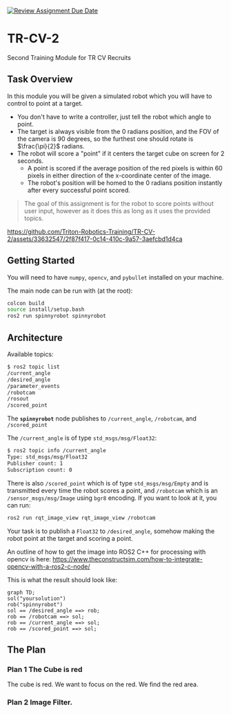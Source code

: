 [![Review Assignment Due Date](https://classroom.github.com/assets/deadline-readme-button-24ddc0f5d75046c5622901739e7c5dd533143b0c8e959d652212380cedb1ea36.svg)](https://classroom.github.com/a/lAj96rKz)
# TR-CV-2
Second Training Module for TR CV Recruits

## Task Overview

In this module you will be given a simulated robot which you will have to control to point at a target.
- You don't have to write a controller, just tell the robot which angle to point.
- The target is always visible from the 0 radians position, and the FOV of the camera is 90 degrees, so the furthest one should rotate is $\frac{\pi}{2}$ radians.
- The robot will score a "point" if it centers the target cube on screen for 2 seconds.
  - A point is scored if the average position of the red pixels is within 60 pixels in either direction of the x-coordinate center of the image.
  - The robot's position will be homed to the 0 radians position instantly after every successful point scored.

> The goal of this assignment is for the robot to score points without user input, however as it does this as long as it uses the provided topics.

https://github.com/Triton-Robotics-Training/TR-CV-2/assets/33632547/2f87f417-0c14-410c-9a57-3aefcbd1d4ca

## Getting Started

You will need to have `numpy`, `opencv`, and `pybullet` installed on your machine.

The main node can be run with (at the root):
```bash
colcon build
source install/setup.bash
ros2 run spinnyrobot spinnyrobot
```

## Architecture

Available topics:

```bash
$ ros2 topic list
/current_angle
/desired_angle
/parameter_events
/robotcam
/rosout
/scored_point
```

The **`spinnyrobot`** node publishes to `/current_angle`, `/robotcam`, and `/scored_point`

The `/current_angle` is of type `std_msgs/msg/Float32`:
```bash
$ ros2 topic info /current_angle
Type: std_msgs/msg/Float32
Publisher count: 1
Subscription count: 0
```

There is also `/scored_point` which is of type `std_msgs/msg/Empty` and is transmitted every time the robot scores a point, and `/robotcam` which is an `/sensor_msgs/msg/Image` using `bgr8` encoding. If you want to look at it, you can run:

``` bash
ros2 run rqt_image_view rqt_image_view /robotcam
```

Your task is to publish a `Float32` to `/desired_angle`, somehow making the robot point at the target and scoring a point.

An outline of how to get the image into ROS2 C++ for processing with opencv is here:
https://www.theconstructsim.com/how-to-integrate-opencv-with-a-ros2-c-node/

This is what the result should look like:

```mermaid
graph TD;
sol("yoursolution")
rob("spinnyrobot")
sol == /desired_angle ==> rob;
rob == /robotcam ==> sol;
rob == /current_angle ==> sol;
rob == /scored_point ==> sol;
```

## The Plan

### Plan 1 The Cube is red
The cube is red.
We want to focus on the red.
We find the red area.

### Plan 2 Image Filter. 